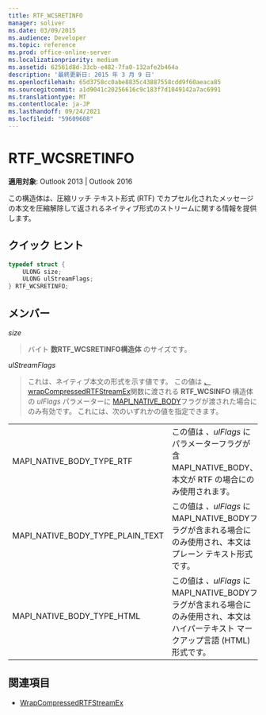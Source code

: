 ```yaml
---
title: RTF_WCSRETINFO
manager: soliver
ms.date: 03/09/2015
ms.audience: Developer
ms.topic: reference
ms.prod: office-online-server
ms.localizationpriority: medium
ms.assetid: 62561d8d-33cb-e482-7fa0-132afe2b464a
description: '最終更新日: 2015 年 3 月 9 日'
ms.openlocfilehash: 65d3758cc0abe8835c43887558cdd9f60aeaca85
ms.sourcegitcommit: a1d9041c20256616c9c183f7d1049142a7ac6991
ms.translationtype: MT
ms.contentlocale: ja-JP
ms.lasthandoff: 09/24/2021
ms.locfileid: "59609608"
---
```

# <a name="rtf_wcsretinfo"></a>RTF_WCSRETINFO

**適用対象**: Outlook 2013 | Outlook 2016 
  
この構造体は、圧縮リッチ テキスト形式 (RTF) でカプセル化されたメッセージの本文を圧縮解除して返されるネイティブ形式のストリームに関する情報を提供します。
  
## <a name="quick-info"></a>クイック ヒント

```cpp
typedef struct { 
    ULONG size;    
    ULONG ulStreamFlags; 
} RTF_WCSRETINFO;
```

## <a name="members"></a>メンバー

_size_
  
> バイト **数RTF_WCSRETINFO構造体** のサイズです。 
    
_ulStreamFlags_
  
> これは、ネイティブ本文の形式を示す値です。 この値は [、wrapCompressedRTFStreamEx](wrapcompressedrtfstreamex.md)関数に渡される **RTF_WCSINFO** 構造体の _ulFlags_ パラメーターに [MAPI_NATIVE_BODY](rtf_wcsinfo.md)フラグが渡された場合にのみ有効です。 これには、次のいずれかの値を指定できます。 
    
|||
|:-----|:-----|
|MAPI_NATIVE_BODY_TYPE_RTF  <br/> |この値は _、ulFlags_ にパラメーターフラグが含MAPI_NATIVE_BODY、本文が RTF の場合にのみ使用されます。  <br/> |
|MAPI_NATIVE_BODY_TYPE_PLAIN_TEXT  <br/> |この値は _、ulFlags_ に MAPI_NATIVE_BODYフラグが含まれる場合にのみ使用され、本文はプレーン テキスト形式です。  <br/> |
|MAPI_NATIVE_BODY_TYPE_HTML  <br/> |この値は _、ulFlags_ に MAPI_NATIVE_BODYフラグが含まれる場合にのみ使用され、本文はハイパーテキスト マークアップ言語 (HTML) 形式です。  <br/> |
   
## <a name="see-also"></a>関連項目

- [WrapCompressedRTFStreamEx](wrapcompressedrtfstreamex.md)

